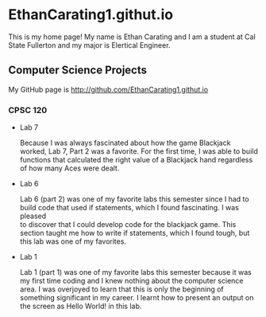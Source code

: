 # EthanCarating1.githut.io

 This is my home page! My name is Ethan Carating and I am a student at Cal State Fullerton and my major is Elertical Engineer.

 ## Computer Science Projects

 My GitHub page is http://github.com/EthanCarating1.githut.io

 ### CPSC 120

 * Lab 7

     Because I was always fascinated about how the game Blackjack worked, 
     Lab 7, Part 2 was a favorite. For the first time, I was able to build 
     functions that calculated the right value of a Blackjack hand regardless 
     of how many Aces were dealt.

 * Lab 6

     Lab 6 (part 2) was one of my favorite labs this semester since I had to  
     build code that used if statements, which I found fascinating. I was pleased   
     to discover that I could develop code for the blackjack game. This section taught 
     me how to write if statements, which I found tough, but this lab was one of my favorites.

 * Lab 1

     Lab 1 (part 1) was one of my favorite labs this semester because it was my first time coding 
     and I knew nothing about the computer science area. I was overjoyed to learn that this is only 
     the beginning of something significant in my career. I learnt how to present an output on the 
     screen as Hello World! in this lab.
